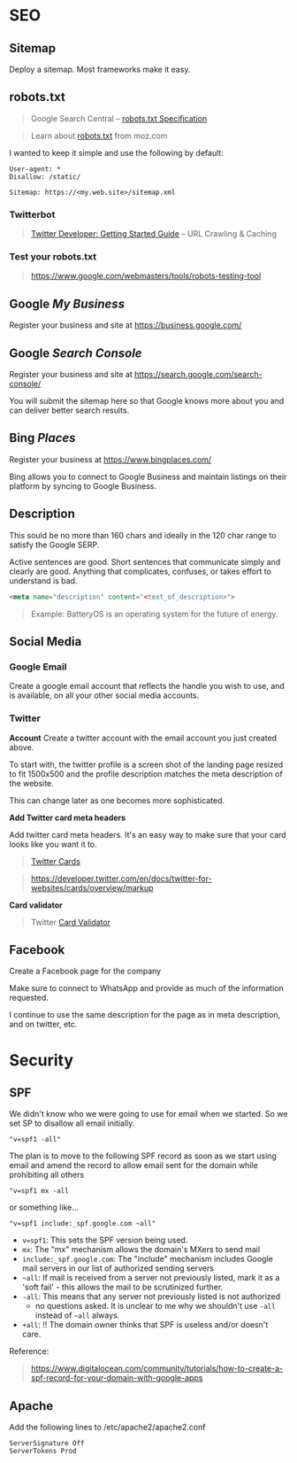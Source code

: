 # SEO

## Sitemap

Deploy a sitemap. Most frameworks make it easy.

## robots.txt

> Google Search Central – [robots.txt Specification](https://developers.google.com/search/reference/robots_txt)

> Learn about [robots.txt](https://moz.com/learn/seo/robotstxt) from moz.com

I wanted to keep it simple and use the following by default:

```
User-agent: *
Disallow: /static/

Sitemap: https://<my.web.site>/sitemap.xml
```

### Twitterbot

> [Twitter Developer: Getting Started Guide](https://developer.twitter.com/en/docs/twitter-for-websites/cards/guides/getting-started) – URL Crawling & Caching

### Test your robots.txt

> https://www.google.com/webmasters/tools/robots-testing-tool

## Google _My Business_

Register your business and site at https://business.google.com/

## Google _Search Console_

Register your business and site at https://search.google.com/search-console/

You will submit the sitemap here so that Google knows more about you
and can deliver better search results.

## Bing _Places_

Register your business at https://www.bingplaces.com/

Bing allows you to connect to Google Business and maintain listings on their
platform by syncing to Google Business.

## Description

This sould be no more than 160 chars and ideally in the 120 char range
to satisfy the Google SERP.

Active sentences are good. Short sentences that communicate simply and clearly are good. Anything that complicates, confuses, or takes effort to understand is bad.

``` html
<meta name="description" content="<text_of_description>">
```

> Example: BatteryOS is an operating system for the future of energy.

## Social Media

### Google Email

Create a google email account that reflects the handle you wish to use,
and is available, on all your other social media accounts.

### Twitter

**Account**
Create a twitter account with the email account you just created above.

To start with, the twitter profile is a screen shot of the landing page
resized to fit 1500x500 and the profile description matches the meta
description of the website.

This can change later as one becomes more sophisticated.

**Add Twitter card meta headers**

Add twitter card meta headers. It's an easy way to make sure that your card looks like you want it to.

> [Twitter Cards](https://developer.twitter.com/en/docs/twitter-for-websites/cards/overview/abouts-cards)

> https://developer.twitter.com/en/docs/twitter-for-websites/cards/overview/markup

**Card validator**

> Twitter [Card Validator](https://cards-dev.twitter.com/validator)

## Facebook

Create a Facebook page for the company

Make sure to connect to WhatsApp and provide as much of the information requested.

I continue to use the same description for the page as in meta description, and
on twitter, etc.

# Security

## SPF

We didn't know who we were going to use for email when we started. So we
set SP to disallow all email initially.

```
"v=spf1 -all"
```

The plan is to move to the following SPF record as soon as we start using
email and amend the record to allow email sent for the domain while
prohibiting all others

```
"v=spf1 mx -all
```

or something like...

```
"v=spf1 include:_spf.google.com ~all"
```

- `v=spf1`: This sets the SPF version being used.
- `mx`: The "mx" mechanism allows the domain's MXers to send mail
- `include:_spf.google.com`: The "include" mechanism includes Google
  mail servers in our list of authorized sending servers
- `~all`: If mail is received from a server not previously listed,
  mark it as a 'soft fail' - this allows the mail to be scrutinized further.
- `-all`: This means that any server not previously listed is not authorized
   - no questions asked. It is unclear to me why we shouldn't use `-all` instead
   of `~all` always.
- `+all`: !! The domain owner thinks that SPF is useless and/or doesn't care.


Reference:

> https://www.digitalocean.com/community/tutorials/how-to-create-a-spf-record-for-your-domain-with-google-apps

## Apache

Add the following lines to /etc/apache2/apache2.conf

```
ServerSignature Off
ServerTokens Prod
```
